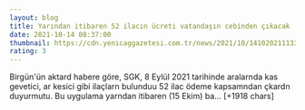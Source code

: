 ```yaml
--- 
layout: blog
title: ﻿Yarından itibaren 52 ilacın ücreti vatandaşın cebinden çıkacak
date: 2021-10-14 08:37:00
thumbnail: https://cdn.yenicaggazetesi.com.tr/news/2021/10/141020211133363391956.jpg
rating: 3
---
```

Birgün'ün aktard habere göre, SGK, 8 Eylül 2021 tarihinde aralarnda kas gevetici, ar kesici gibi ilaçlarn bulunduu 52 ilac ödeme kapsamndan çkardn duyurmutu. Bu uygulama yarndan itibaren (15 Ekim) ba… [+1918 chars]